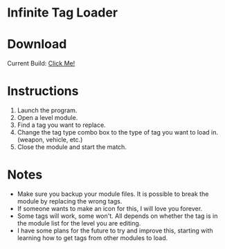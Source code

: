 # Infinite Tag Loader

# Download

Current Build: [Click Me!](https://nightly.link/Z-15/InfiniteTagLoader/workflows/dotnet/master/InfiniteTagLoader.zip)
# Instructions
  1. Launch the program.
  2. Open a level module.
  3. Find a tag you want to replace.
  4. Change the tag type combo box to the type of tag you want to load in. (weapon, vehicle, etc.)
  5. Close the module and start the match.
  
 # Notes
  - Make sure you backup your module files. It is possible to break the module by replacing the wrong tags.
  - If someone wants to make an icon for this, I will love you forever.
  - Some tags will work, some won't. All depends on whether the tag is in the module list for the level you are editing.
  - I have some plans for the future to try and improve this, starting with learning how to get tags from other modules to load.
